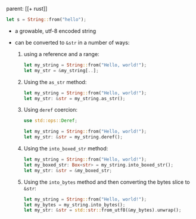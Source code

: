 parent: [[+ rust]]

```rust
let s = String::from("hello");
```

- a growable, utf-8 encoded string
- can be converted to `&str` in a number of ways:

  1.  using a reference and a range:

      ```rust
      let my_string = String::from("Hello, world!");
      let my_str = &my_string[..];
      ```

  1.  Using the `as_str` method:

      ```rust
      let my_string = String::from("Hello, world!");
      let my_str: &str = my_string.as_str();
      ```

  1.  Using `deref` coercion:

      ```rust
      use std::ops::Deref;

      let my_string = String::from("Hello, world!");
      let my_str: &str = my_string.deref();
      ```

  1.  Using the `into_boxed_str` method:

      ```rust
      let my_string = String::from("Hello, world!");
      let my_boxed_str: Box<str> = my_string.into_boxed_str();
      let my_str: &str = &my_boxed_str;
      ```

  1.  Using the `into_bytes` method and then converting the bytes slice to `&str`:
      ```rust
      let my_string = String::from("Hello, world!");
      let my_bytes = my_string.into_bytes();
      let my_str: &str = std::str::from_utf8(&my_bytes).unwrap();
      ```
